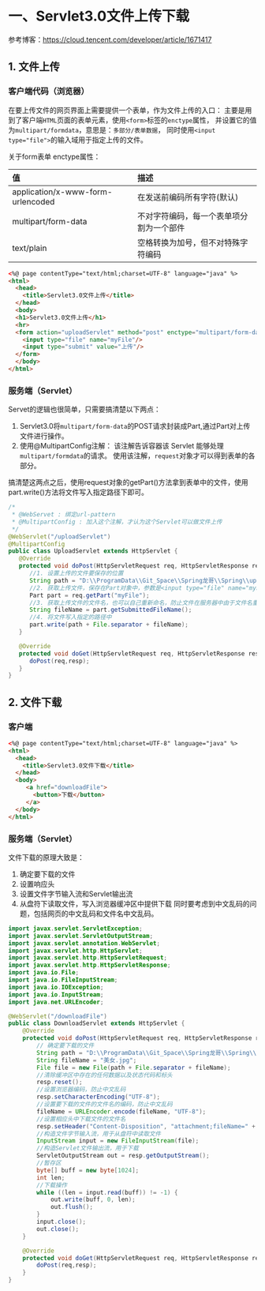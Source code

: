 # 一、Servlet3.0文件上传下载
参考博客：https://cloud.tencent.com/developer/article/1671417
## 1. 文件上传
### 客户端代码（浏览器）
在要上传文件的网页界面上需要提供一个表单，作为文件上传的入口：
主要是用到了客户端`HTML`页面的表单元素，使用`<form>`标签的`enctype`属性，
并设置它的值为`multipart/formdata`，意思是：`多部分/表单数据`，
同时使用`<input type="file">`的输入域用于指定上传的文件。

关于form表单 enctype属性：

|值|描述|
|:----|:----|
| application/x-www-form-urlencoded  | 在发送前编码所有字符(默认) |
| multipart/form-data  | 不对字符编码，每一个表单项分割为一个部件 |
| text/plain  | 空格转换为加号，但不对特殊字符编码 |
```html
<%@ page contentType="text/html;charset=UTF-8" language="java" %>
<html>
  <head>
    <title>Servlet3.0文件上传</title>
  </head>
  <body>
  <h1>Servlet3.0文件上传</h1>
  <hr>
  <form action="uploadServlet" method="post" enctype="multipart/form-data">
    <input type="file" name="myFile"/>
    <input type="submit" value="上传"/>
  </form>
  </body>
</html>
```
### 服务端（Servlet）
Servet的逻辑也很简单，只需要搞清楚以下两点：
1. Servlet3.0将`multipart/form-data`的POST请求封装成Part,通过Part对上传文件进行操作。
2. 使用@MultipartConfig注解： 该注解告诉容器该 Servlet 能够处理`multipart/formdata`的请求。
   使用该注解，`request`对象才可以得到表单的各部分。

搞清楚这两点之后，使用request对象的getPart()方法拿到表单中的文件，使用part.write()方法将文件写入指定路径下即可。
```java
/*
 * @WebServet : 绑定url-pattern
 * @MultipartConfig : 加入这个注解，才认为这个Servlet可以做文件上传
 */
@WebServlet("/uploadServlet")
@MultipartConfig
public class UploadServlet extends HttpServlet {
   @Override
   protected void doPost(HttpServletRequest req, HttpServletResponse resp) throws ServletException, IOException {
      //1. 设置上传的文件要保存的位置
      String path = "D:\\ProgramData\\Git_Space\\Spring龙哥\\Spring\\upLoad";
      //2. 获取上传文件，保存在Part对象中，参数是<input type="file" name="myFile">标签中的name属性
      Part part = req.getPart("myFile");
      //3. 获取上传文件的文件名，也可以自己重新命名，防止文件在服务器中由于文件名重复而导致文件覆盖
      String fileName = part.getSubmittedFileName();
      //4. 将文件写入指定的路径中
      part.write(path + File.separator + fileName);
   }

   @Override
   protected void doGet(HttpServletRequest req, HttpServletResponse resp) throws ServletException, IOException {
      doPost(req,resp);
   }
}
```
## 2. 文件下载
### 客户端
```html
<%@ page contentType="text/html;charset=UTF-8" language="java" %>
<html>
  <head>
    <title>Servlet3.0文件下载</title>
  </head>
  <body>
     <a href="downloadFile">
       <button>下载</button>
     </a>
  </body>
</html>
```
### 服务端（Servlet）
文件下载的原理大致是：
1. 确定要下载的文件
2. 设置响应头
3. 设置文件字节输入流和Servlet输出流
4. 从盘符下读取文件，写入浏览器缓冲区中提供下载
同时要考虑到中文乱码的问题，包括网页的中文乱码和文件名中文乱码。
```java
import javax.servlet.ServletException;
import javax.servlet.ServletOutputStream;
import javax.servlet.annotation.WebServlet;
import javax.servlet.http.HttpServlet;
import javax.servlet.http.HttpServletRequest;
import javax.servlet.http.HttpServletResponse;
import java.io.File;
import java.io.FileInputStream;
import java.io.IOException;
import java.io.InputStream;
import java.net.URLEncoder;

@WebServlet("/downloadFile")
public class DownloadServlet extends HttpServlet {
    @Override
    protected void doPost(HttpServletRequest req, HttpServletResponse resp) throws ServletException, IOException {
        // 确定要下载的文件
        String path = "D:\\ProgramData\\Git_Space\\Spring龙哥\\Spring\\upLoad";
        String fileName = "美女.jpg";
        File file = new File(path + File.separator + fileName);
        //清除缓冲区中存在的任何数据以及状态代码和标头
        resp.reset();
        //设置浏览器编码，防止中文乱码
        resp.setCharacterEncoding("UTF-8");
        //设置要下载的文件的文件名的编码，防止中文乱码
        fileName = URLEncoder.encode(fileName, "UTF-8");
        //设置相应头中下载文件的文件名
        resp.setHeader("Content-Disposition", "attachment;fileName=" + fileName);
        //构造文件字节输入流，用于从盘符中读取文件
        InputStream input = new FileInputStream(file);
        //构造Servlet文件输出流，用于下载
        ServletOutputStream out = resp.getOutputStream();
        //暂存区
        byte[] buff = new byte[1024];
        int len;
        //下载操作
        while ((len = input.read(buff)) != -1) {
            out.write(buff, 0, len);
            out.flush();
        }
        input.close();
        out.close();
    }

    @Override
    protected void doGet(HttpServletRequest req, HttpServletResponse resp) throws ServletException, IOException {
        doPost(req,resp);
    }
}
```